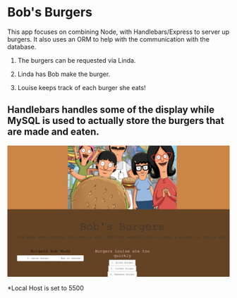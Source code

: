# Bob's Burgers
This app focuses on combining Node, with Handlebars/Express to server up burgers. 
It also uses an ORM to help with the communication with the database.




1. The burgers can be requested via Linda.

2. Linda has Bob make the burger. 

3. Louise keeps track of each burger she eats!

## Handlebars handles some of the display while MySQL is used to actually store the burgers that are made and eaten. 

![Screenshot](https://github.com/RaynorFisher/burger/blob/master/screenshot.png)

*Local Host is set to 5500
